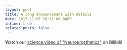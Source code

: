 ```yaml
---
layout: post
title: A long announcement with details
date: 2015-11-07 16:11:00-0400
inline: true
related_posts: false
---
```


Watch our [science video of "Neuroprosthetics"](https://www.bilibili.com/video/BV1SV4y1D7ZF/?spm_id_from=333.999.0.0&vd_source=49081491cb3667c75e5729342bd7efa6) on Bilibili!